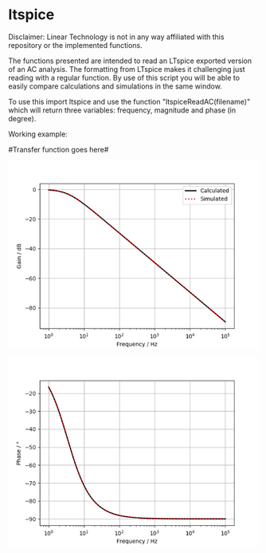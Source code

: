 # ltspice

Disclaimer: Linear Technology is not in any way affiliated with this repository or the implemented functions.

The functions presented are intended to read an LTspice exported version of an AC analysis. The formatting from LTspice makes it challenging just reading with a regular function. By use of this script you will be able to easily compare calculations and simulations in the same window.

To use this import ltspice and use the function "ltspiceReadAC(filename)" which will return three variables: frequency, magnitude and phase (in degree).


Working example:

#Transfer function goes here#

![alt text](demos/magnitude.png "Magnitude")

![alt text](demos/phase.png "Phase")